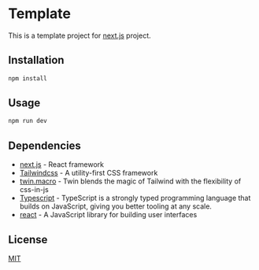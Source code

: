 # Template

This is a template project for [next.js](https://nextjs.org/) project.

## Installation

```bash
npm install
```

## Usage

```bash
npm run dev
```

## Dependencies

- [next.js] - React framework
- [Tailwindcss] - A utility-first CSS framework
- [twin.macro] - Twin blends the magic of Tailwind with the flexibility of css-in-js
- [Typescript] - TypeScript is a strongly typed programming language that builds on JavaScript, giving you better tooling at any scale.
- [react] - A JavaScript library for building user interfaces

## License

[MIT](https://choosealicense.com/licenses/mit/)

[//]: # "These are reference links used in the body of this note and get stripped out when the markdown processor does its job. There is no need to format nicely because it shouldn't be seen. Thanks SO - http://stackoverflow.com/questions/4823468/store-comments-in-markdown-syntax"
[next.js]: https://nextjs.org/
[tailwindcss]: https://tailwindcss.com/
[twin.macro]: https://github.com/ben-rogerson/twin.macro
[typescript]: https://www.typescriptlang.org/
[react]: https://reactjs.org/
